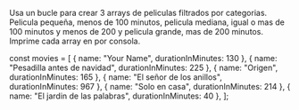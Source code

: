 Usa un bucle para crear 3 arrays de peliculas filtrados por categorias. Pelicula pequeña, menos de 100 minutos, pelicula mediana, igual o mas de 100 minutos y menos de 200 y pelicula grande, mas de 200 minutos. Imprime cada array en por consola.

const movies = [
{ name: "Your Name", durationInMinutes: 130 },
{ name: "Pesadilla antes de navidad", durationInMinutes: 225 },
{ name: "Origen", durationInMinutes: 165 },
{ name: "El señor de los anillos", durationInMinutes: 967 },
{ name: "Solo en casa", durationInMinutes: 214 },
{ name: "El jardin de las palabras", durationInMinutes: 40 },
];

```

```
